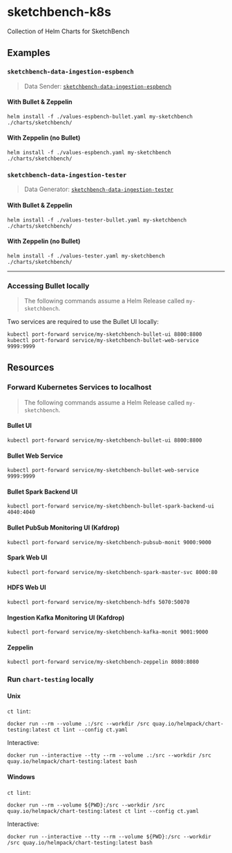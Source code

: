 # sketchbench-k8s

Collection of Helm Charts for SketchBench

## Examples

### `sketchbench-data-ingestion-espbench`

> Data Sender: [`sketchbench-data-ingestion-espbench`](https://github.com/SketchBench/sketchbench-data-ingestion-espbench)

#### With Bullet & Zeppelin

    helm install -f ./values-espbench-bullet.yaml my-sketchbench ./charts/sketchbench/

#### With Zeppelin (no Bullet)

    helm install -f ./values-espbench.yaml my-sketchbench ./charts/sketchbench/

### `sketchbench-data-ingestion-tester`

> Data Generator: [`sketchbench-data-ingestion-tester`](https://github.com/SketchBench/sketchbench-data-ingestion-tester)

#### With Bullet & Zeppelin

    helm install -f ./values-tester-bullet.yaml my-sketchbench ./charts/sketchbench/

#### With Zeppelin (no Bullet)

    helm install -f ./values-tester.yaml my-sketchbench ./charts/sketchbench/

---

### Accessing Bullet locally

> The following commands assume a Helm Release called `my-sketchbench`.

Two services are required to use the Bullet UI locally:

    kubectl port-forward service/my-sketchbench-bullet-ui 8800:8800
    kubectl port-forward service/my-sketchbench-bullet-web-service 9999:9999

## Resources

### Forward Kubernetes Services to localhost

> The following commands assume a Helm Release called `my-sketchbench`.

#### Bullet UI

    kubectl port-forward service/my-sketchbench-bullet-ui 8800:8800

#### Bullet Web Service

    kubectl port-forward service/my-sketchbench-bullet-web-service 9999:9999

#### Bullet Spark Backend UI

    kubectl port-forward service/my-sketchbench-bullet-spark-backend-ui 4040:4040

#### Bullet PubSub Monitoring UI (Kafdrop)

    kubectl port-forward service/my-sketchbench-pubsub-monit 9000:9000

#### Spark Web UI

    kubectl port-forward service/my-sketchbench-spark-master-svc 8000:80

#### HDFS Web UI

    kubectl port-forward service/my-sketchbench-hdfs 5070:50070

#### Ingestion Kafka Monitoring UI (Kafdrop)

    kubectl port-forward service/my-sketchbench-kafka-monit 9001:9000

#### Zeppelin

    kubectl port-forward service/my-sketchbench-zeppelin 8080:8080

### Run `chart-testing` locally

#### Unix

`ct lint`:

    docker run --rm --volume .:/src --workdir /src quay.io/helmpack/chart-testing:latest ct lint --config ct.yaml

Interactive:

    docker run --interactive --tty --rm --volume .:/src --workdir /src quay.io/helmpack/chart-testing:latest bash

#### Windows

`ct lint`:

    docker run --rm --volume ${PWD}:/src --workdir /src quay.io/helmpack/chart-testing:latest ct lint --config ct.yaml

Interactive:

    docker run --interactive --tty --rm --volume ${PWD}:/src --workdir /src quay.io/helmpack/chart-testing:latest bash
